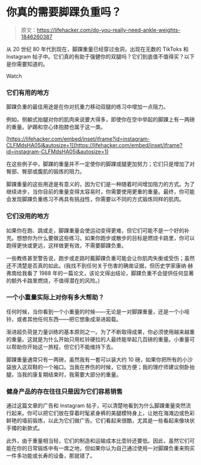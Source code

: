 # 你真的需要脚踝负重吗？

> 原文：<https://lifehacker.com/do-you-really-need-ankle-weights-1846260387>

从 20 世纪 80 年代到现在，脚踝重量已经穿过虫洞，出现在无数的 TikToks 和 Instagram 帖子中。它们真的有助于强健你的双腿吗？它们到底值不值得买？以下是你需要知道的。

Watch

### 它们有用的地方

脚踝负重的最佳用途是在你对抗重力移动双腿的练习中增加一点阻力。

例如，侧躺式抬腿对你的肌肉来说要大得多，即使你在空中举起的脚踝上有一两磅的重量。驴踢和空心体抱膝也属于这一类。

 [https://lifehacker.com/embed/inset/iframe?id=instagram-CLFMdsHA05j&autosize=1](https://lifehacker.com/embed/inset/iframe?id=instagram-CLFMdsHA05j&autosize=1) 

在这些例子中，脚踝的重量并不一定使你的脚踝或腿更加努力；它们只是增加了对臀部、臀部或腹肌的锻炼的阻力。

脚踝重量的这些用途是有意义的，因为它们是一种随着时间增加阻力的方式。为了继续进步，当你目前的重量变得太容易时，你需要使用更重的重量。最终，你可能会发现脚踝负重练习不再具有挑战性，你需要以不同的方式锻炼同样的肌肉。

### 它们没用的地方

如果你在跑、跳或走，脚踝重量会使运动变得更难，但它们可能不是一个好的补充。想想你为什么要做这些练习。如果你跑步或散步的目标是燃烧卡路里，你可以跑得更快或更远，这样做更有效，不需要脚踝负重。

一些教练甚至警告说，跑步或走路时戴脚踝负重可能会让你肌肉失衡或受伤；虽然还不清楚是否真的如此。(我找不到任何关于伤害的确凿证据，但历史学家康纳·赫弗南给我看了 1988 年的一篇论文，该论文得出结论，脚踝负重不会提供任何显著的额外卡路里燃烧，不值得潜在的风险。)

### 一个小重量实际上对你有多大帮助？

任何时候，当你看到一个小重量的时候——无论是一对脚踝重量，还是一个小哑铃，或者其他任何东西——把它想象成渐进超载。

渐进超负荷是力量训练的基本原则之一。为了不断取得成果，你必须使用越来越重的重量。这就是为什么开始只用杠铃硬拉的人最终能举起几百磅的重量。小重量可以帮助你开始这一旅程，但它们不能维持下去。

脚踝重量通常只有一两磅，虽然我有一套可以装大约 10 磅，如果你把所有的小沙袋放入这双鞋的一个袖口。当我在养伤的时候，它很方便；我的理疗师建议侧卧抬腿，当我的康复期结束时，我需要大部分的重量。

### 健身产品的存在往往只是因为它们容易销售

通过这篇文章的广告和 Instagram 帖子，可以清楚地看到为什么脚踝重量突然流行起来。你可以把它们放在穿着时髦紧身裤的美腿模特身上，让她在海滩边或色彩鲜艳的墙前锻炼，以此为它们做广告。它们看起来很酷，尤其是一些看起来像块状手镯的新款式。

此外，由于重量相当轻，它们的制造和运输成本比壶铃还要低。因此，虽然它们可能在你的日常锻炼中有一席之地，但如果你认为自己通过使用一对脚踝负重来购买一件多功能或长寿的设备，那就错了。